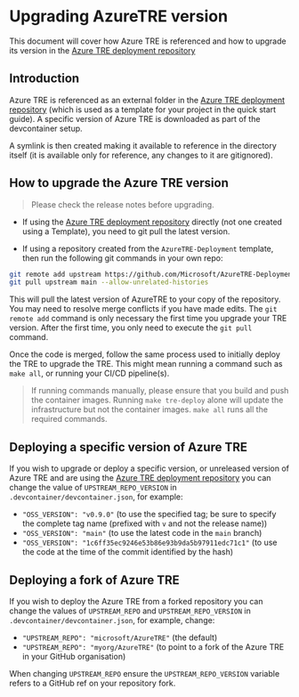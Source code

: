 # Upgrading AzureTRE version

This document will cover how Azure TRE is referenced and how to upgrade its version in the [Azure TRE deployment repository](https://github.com/microsoft/AzureTRE-Deployment)

## Introduction

Azure TRE is referenced as an external folder in the [Azure TRE deployment repository](https://github.com/Microsoft/AzureTRE-Deployment) (which is used as a template for your project in the quick start guide). A specific version of Azure TRE is downloaded as part of the devcontainer setup.

A symlink is then created making it available to reference in the directory itself (it is available only for reference, any changes to it are gitignored).

## How to upgrade the Azure TRE version

> Please check the release notes before upgrading.

- If using the [Azure TRE deployment repository](https://github.com/microsoft/AzureTRE-Deployment) directly (not one created using a Template), you need to git pull the latest version.

- If using a repository created from the `AzureTRE-Deployment` template, then run the following git commands in your own repo:
```sh
git remote add upstream https://github.com/Microsoft/AzureTRE-Deployment
git pull upstream main --allow-unrelated-histories
```
This will pull the latest version of AzureTRE to your copy of the repository. You may need to resolve merge conflicts if you have made edits.
The `git remote add` command is only necessary the first time you upgrade your TRE version. After the first time, you only need to execute the `git pull` command.

Once the code is merged, follow the same process used to initially deploy the TRE to upgrade the TRE. This might mean running a command such as `make all`, or running your CI/CD pipeline(s).

> If running commands manually, please ensure that you build and push the container images. Running `make tre-deploy` alone will update the infrastructure but not the container images. `make all` runs all the required commands.

## Deploying a specific version of Azure TRE

If you wish to upgrade or deploy a specific version, or unreleased version of Azure TRE and are using the [Azure TRE deployment repository](https://github.com/Microsoft/AzureTRE-Deployment) you can change the value of `UPSTREAM_REPO_VERSION` in `.devcontainer/devcontainer.json`, for example:

- `"OSS_VERSION": "v0.9.0"` (to use the specified tag; be sure to specify the complete tag name (prefixed with `v` and not the release name))
- `"OSS_VERSION": "main"` (to use the latest code in the `main` branch)
- `"OSS_VERSION": "1c6ff35ec9246e53b86e93b9da5b97911edc71c1"` (to use the code at the time of the commit identified by the hash)

## Deploying a fork of Azure TRE

If you wish to deploy the Azure TRE from a forked repository you can change the values of `UPSTREAM_REPO` and `UPSTREAM_REPO_VERSION` in `.devcontainer/devcontainer.json`, for example, change:

- `"UPSTREAM_REPO": "microsoft/AzureTRE"` (the default)
- `"UPSTREAM_REPO": "myorg/AzureTRE"` (to point to a fork of the Azure TRE in your GitHub organisation)

When changing `UPSTREAM_REPO` ensure the `UPSTREAM_REPO_VERSION` variable refers to a GitHub ref on your repository fork.
